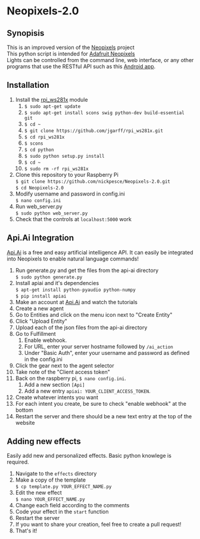 # Neopixels-2.0
## Synopisis
This is an improved version of the <a href="http://github.com/nickpesce/neopixels">Neopixels</a> project</br>
This python script is intended for <a href="https://www.adafruit.com/products/1138">Adafruit Neopixels</a></br>
Lights can  be controlled from the command line, web interface, or any other programs that use the RESTful API such as this <a href="http://github.com/nickpesce/NeopixelAndroidApp">Android app</a>.</br>
## Installation
<ol>
<li>Install the <a href="https://github.com/jgarff/rpi_ws281x">rpi_ws281x</a> module
  <ol>
  <li><code>$ sudo apt-get update</code></li>
  <li><code>$ sudo apt-get install scons swig python-dev build-essential git</code></li>
  <li><code>$ cd ~</code></li>
  <li><code>$ git clone https://github.com/jgarff/rpi_ws281x.git</code></li>
  <li><code>$ cd rpi_ws281x</code></li>
  <li><code>$ scons</code></li>
  <li><code>$ cd python</code></li>
  <li><code>$ sudo python setup.py install</code></li>
  <li><code>$ cd ~</code></li>
  <li><code>$ sudo rm -rf rpi_ws281x</code></li>
  </ol>
</li>
<li>Clone this repository to your Raspberry Pi<br/>
<code>$ git clone https://github.com/nickpesce/Neopixels-2.0.git</code><br/><code>$ cd Neopixels-2.0</code></li>
<li>Modify username and password in config.ini<br/><code>$ nano config.ini</code></li>
<li>Run web_server.py<br/><code>$ sudo python web_server.py</code></li>
<li>Check that the controls at <code>localhost:5000</code> work</li>
</ol>

## Api.Ai Integration
<a href="https://api.ai/Api.Ai">Api.Ai</a> is a free and easy artificial intelligence API. It can easily be integrated into Neopixels to enable natural language commands!
<ol>
<li>Run generate.py and get the files from the api-ai directory<br/>
<code>$ sudo python generate.py</code></li>
<li>Install apiai and it's dependencies<br/>
<code>$ apt-get install python-pyaudio python-numpy</code><br/>
<code>$ pip install apiai</code></li>
<li>Make an account at <a href="https://console.api.ai/api-client/#/signup">Api.Ai</a> and watch the tutorials</li>
<li>Create a new agent</li>
<li>Go to Entities and click on the menu icon next to "Create Entity"</li>
<li>Click "Upload Entity"</li>
<li>Upload each of the json files from the api-ai directory</li>
<li>Go to Fulfillment
  <ol>
  <li>Enable webhook.</li>
  <li>For URL, enter your server hostname followed by <code>/ai_action</code></li>
  <li>Under "Basic Auth", enter your username and password as defined in the config.ini</li>
  </ol>
</li>
<li>Click the gear next to the agent selector</li>
<li>Take note of the "Client access token"</li>
<li>Back on the raspberry pi, <code>$ nano config.ini</code>.
  <ol>
  <li>Add a new section <code>[Api]</code></li>
  <li>Add a new entry <code>apiai: YOUR_CLIENT_ACCESS_TOKEN</code>.
  </ol>
<li>Create whatever intents you want</li>
<li>For each intent you create, be sure to check "enable webhook" at the bottom</li>
<li>Restart the server and there should be a new text entry at the top of the website</li>
</ol>

## Adding new effects
Easily add new and personalized effects. Basic python knowlege is required.
<ol>
<li>Navigate to the <code>effects</code> directory</li>
<li>Make a copy of the template<br/>
<code>$ cp template.py YOUR_EFFECT_NAME.py</code></li>
<li>Edit the new effect<br/>
<code>$ nano YOUR_EFFECT_NAME.py</code></li>
<li>Change each field according to the comments</li>
<li>Code your effect in the <code>start</code> function</li>
<li>Restart the server</li>
<li>If you want to share your creation, feel free to create a pull request!</li>
<li>That's it!</li>
</ol>

